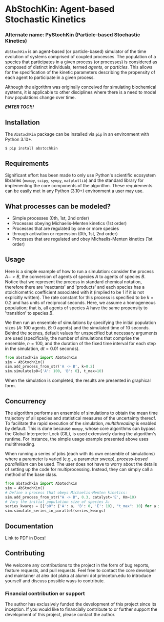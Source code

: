 # AbStochKin: Agent-based Stochastic Kinetics
### Alternate name: PyStochKin (Particle-based Stochastic Kinetics)

`AbStochKin` is an agent-based (or particle-based) simulator of the time 
evolution of systems comprised of coupled processes. The population of a species 
that participates in a given process (or processes) is considered as 
composed of distinct individuals, termed *agents*, or *particles*. 
This allows for the specification of the kinetic parameters describing 
the propensity of each agent to participate in a given process. 

Although the algorithm was originally conceived for simulating biochemical 
systems, it is applicable to other disciplines where there is a need to model 
how populations change over time.

***********ENTER TOC!!!***********

## Installation
The `AbStochKin` package can be installed via `pip` in an environment with 
Python 3.10+. 
```
$ pip install abstochkin 
```

## Requirements
Significant effort has been made to only use Python's scientific ecosystem 
libraries (`numpy`, `scipy`, `sympy`, `matplotlib`) and 
the standard library for implementing the core components of the algorithm. 
These requirements can be easily met in any Python (3.10+) environment a 
user may use.

## What processes can be modeled?
- Simple processes (0th, 1st, 2nd order)
- Processes obeying Michaelis-Menten kinetics (1st order)
- Processes that are regulated by one or more species 
- through activation or repression (0th, 1st, 2nd order)
- Processes that are regulated and obey Michaelis-Menten kinetics (1st order)

## Usage
Here is a simple example of how to run a simulation: consider the process 
$A -> B$, the conversion of agents of species $A$ to agents of species $B$. 
Notice that we represent the process in standard chemical notation, therefore 
there are 'reactants' and 'products' and each species has a stoichiometric 
coefficient associated with it (implied to be $1$ if it is not explicitly written). 
The rate constant for this process is specified to be $k=0.2$ and has units of 
reciprocal seconds. Here, we assume a homogeneous population; that is, all 
agents of species $A$ have the same propensity to 'transition' to species $B$.

We then run an ensemble of simulations by specifying the initial population 
sizes ($A$: $100$ agents, $B$: $0$ agents) and the simulated time of $10$ seconds. 
Behind the scenes, default values for unspecified but necessary arguments are used
(specifically, the number of simulations that comprise the ensemble, $n=100$, 
and the duration of the fixed time interval for each step in the simulation, 
$dt=0.01$ seconds).
```python
from abstochkin import AbStochKin
sim = AbStochKin()
sim.add_process_from_str('A -> B', k=0.2)
sim.simulate(p0={'A': 100, 'B': 0}, t_max=10)
```
When the simulation is completed, the results are presented in graphical form.

## Concurrency
The algorithm performs an ensemble of simulations to obtain the mean time 
trajectory of all species and statistical measures of the uncertainty thereof. 
To facilitate the rapid execution of the simulation, *multithreading* is enabled 
by default. This is done because `numpy`, whose core algorithms can bypass 
the Global Interpreter Lock (GIL), is used extensively during the algorithm's 
runtime. For instance, the simple usage example presented above uses 
multithreading.

When running a series of jobs (each with its own ensemble of simulations) 
where a parameter is varied (e.g., a parameter sweep), *process-based 
parallellism* can be used. The user does not have to worry about 
the details of setting up the code for multiprocessing. Instead, they can simply 
call a method of the base class.
```python
from abstochkin import AbStochKin
sim = AbStochKin()
# Define a process that obeys Michaelis-Menten kinetics:
sim.add_process_from_str("A -> B", 0.3, catalyst='E', Km=10)
# Vary the initial population size of species A:
series_kwargs = [{"p0": {'A': a, 'B': 0, 'E': 10}, "t_max": 10} for a in range(40, 51)]
sim.simulate_series_in_parallel(series_kwargs)
```

## Documentation
Link to PDF in Docs!

## Contributing
We welcome any contributions to the project in the form of bug reports, 
feature requests, and pull requests. Feel free to contact the core developer 
and maintainer at alex dot plaka at alumni dot princeton.edu to introduce 
yourself and discuss possible ways to contribute.

### Financial contribution or support
The author has exclusively funded the development of this project since its 
inception. If you would like to financially contribute to or further support 
the development of this project, please contact the author.



